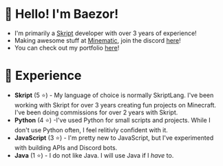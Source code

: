 # 👋 Hello! I'm Baezor!

- I'm primarily a [Skript](https://github.com/SkriptLang/Skript/releases) developer with over 3 years of experience!
- Making awesome stuff at [Minematic](https://minematic.io/), join the discord [here](https://minematic.io/discord)! 
- You can check out my portfolio [here](https://minematic.io/)!

# 📄 Experience

- **Skript** (5 ⭐) - My language of choice is normally SkriptLang. I've been working with Skript for over 3 years creating fun projects on Minecraft. I've been doing commissions for over 2 years with Skript.
- **Python** (4 ⭐) -I've used Python for small scripts and projects. While I don't use Python often, I feel relitivly confident with it.
- **JavaScript** (3 ⭐) - I'm pretty new to JavaScript, but I've experimented with building APIs and Discord bots.
- **Java** (1 ⭐) - I do not like Java. I will use Java if I *have* to.
